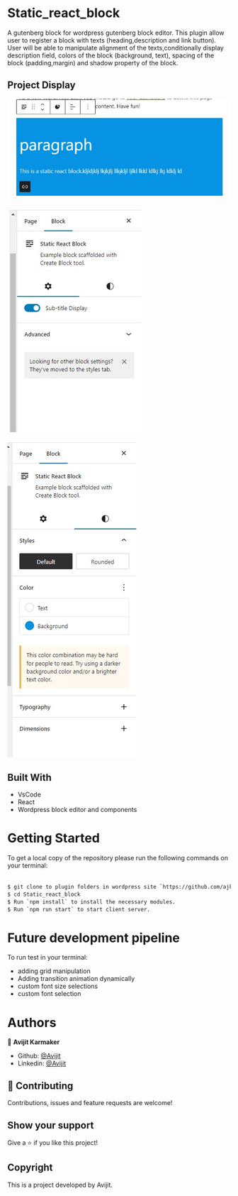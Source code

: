 # Static_react_block
A gutenberg block for wordpress gutenberg block editor. This plugin allow user to register a block with texts (heading,description and link button). User will be able to manipulate alignment of the texts,conditionally display description field, colors of the block (background, text), spacing of the block (padding,margin) and shadow property of the block.  

## Project Display

![screenshot](./src/images/image-1.jpg)
\
\
![screenshot](./src/images/image-2.jpg)
\
\
![screenshot](./src/images/image-3.jpg)


## Built With

- VsCode
- React
- Wordpress block editor and components

# Getting Started

To get a local copy of the repository please run the following commands on your terminal:

```bash

$ git clone to plugin folders in wordpress site `https://github.com/ajkacca457/Static_react_block.git`
$ cd Static_react_block
$ Run `npm install` to install the necessary modules.
$ Run `npm run start` to start client server.

```

# Future development pipeline

To run test in your terminal:

- adding grid manipulation
- Adding transition animation dynamically
- custom font size selections
- custom font selection


# Authors

👤 **Avijit Karmaker**

- Github: [@Avijit](https://github.com/ajkacca457)
- Linkedin: [@Avijit](https://www.linkedin.com/in/avijit-karmaker-8738a54)

## 🤝 Contributing

Contributions, issues and feature requests are welcome!

## Show your support

Give a ⭐️ if you like this project!

## Copyright

This is a project developed by Avijit.
